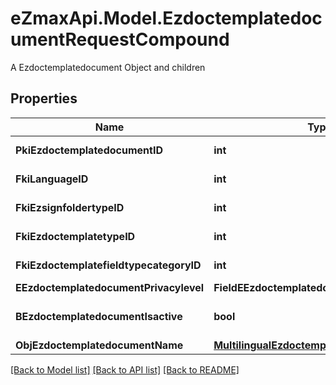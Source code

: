 # eZmaxApi.Model.EzdoctemplatedocumentRequestCompound
A Ezdoctemplatedocument Object and children

## Properties

Name | Type | Description | Notes
------------ | ------------- | ------------- | -------------
**PkiEzdoctemplatedocumentID** | **int** | The unique ID of the Ezdoctemplatedocument | [optional] 
**FkiLanguageID** | **int** | The unique ID of the Language.  Valid values:  |Value|Description| |-|-| |1|French| |2|English| | 
**FkiEzsignfoldertypeID** | **int** | The unique ID of the Ezsignfoldertype. | [optional] 
**FkiEzdoctemplatetypeID** | **int** | The unique ID of the Ezdoctemplatetype | 
**FkiEzdoctemplatefieldtypecategoryID** | **int** | The unique ID of the Ezdoctemplatefieldtypecategory | 
**EEzdoctemplatedocumentPrivacylevel** | **FieldEEzdoctemplatedocumentPrivacylevel** |  | [optional] 
**BEzdoctemplatedocumentIsactive** | **bool** | Whether the ezdoctemplatedocument is active or not | 
**ObjEzdoctemplatedocumentName** | [**MultilingualEzdoctemplatedocumentName**](MultilingualEzdoctemplatedocumentName.md) |  | 

[[Back to Model list]](../README.md#documentation-for-models) [[Back to API list]](../README.md#documentation-for-api-endpoints) [[Back to README]](../README.md)

